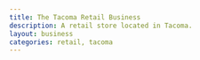 ```yaml
---
title: The Tacoma Retail Business
description: A retail store located in Tacoma.
layout: business
categories: retail, tacoma
---
```

